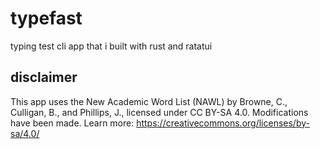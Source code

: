# typefast
typing test cli app that i built with rust and ratatui

## disclaimer
This app uses the New Academic Word List (NAWL) by Browne, C., Culligan, B., and Phillips, J., licensed under CC BY-SA 4.0. Modifications have been made. Learn more: https://creativecommons.org/licenses/by-sa/4.0/